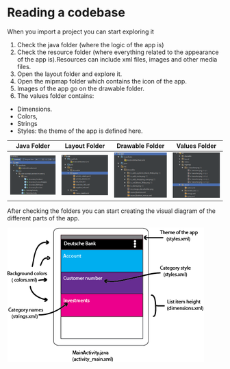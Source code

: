 # Reading a codebase

When you import a project you can start exploring it

1. Check the java folder \(where the logic of the app is\)
2. Check the resource folder \(where everything related to the appearance of the app is\).Resources can include xml files, images and other media files.
3. Open the layout folder and explore it. 
4. Open the mipmap folder which contains the icon of the app.
5. Images of the app go on the drawable folder.
6. The values folder contains:

* Dimensions.
* Colors, 
* Strings
* Styles: the theme of the app is defined here.

Java Folder             |      Layout Folder           |      Drawable Folder     |     Values Folder          |
:-------------------------:|:-------------------------:|:-------------------------:|:-------------------------:|
![](/assets/logic.png)  |  ![](/assets/layout.png) | ![](/assets/drawable.png) | ![](/assets/values.png) |


After checking the folders you can start creating the visual diagram of the different parts of the app.

![](/assets/codebase_reading.png)

